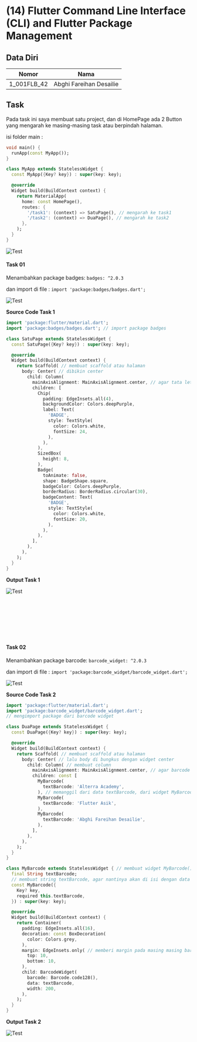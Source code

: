# (14) Flutter Command Line Interface (CLI) and Flutter Package Management

## Data Diri

| Nomor       | Nama                    |
| ----------- | ----------------------- |
| 1_001FLB_42 | Abghi Fareihan Desailie |

## Task

Pada task ini saya membuat satu project, dan di HomePage ada 2 Button yang mengarah ke masing-masing task atau berpindah halaman.

isi folder main :

```dart
void main() {
  runApp(const MyApp());
}

class MyApp extends StatelessWidget {
  const MyApp({Key? key}) : super(key: key);

  @override
  Widget build(BuildContext context) {
    return MaterialApp(
      home: const HomePage(),
      routes: {
        '/task1': (context) => SatuPage(), // mengarah ke task1
        '/task2': (context) => DuaPage(), // mengarah ke task2
      },
    );
  }
}
```

![Test](../screenshots/ss_homepage.png)

#### Task 01

Menambahkan package badges:
`badges: ^2.0.3`

dan import di file :
`import 'package:badges/badges.dart';`

![Test](../screenshots/ss_package.png)

**Source Code Task 1**

```dart
import 'package:flutter/material.dart';
import 'package:badges/badges.dart'; // import package badges

class SatuPage extends StatelessWidget {
  const SatuPage({Key? key}) : super(key: key);

  @override
  Widget build(BuildContext context) {
    return Scaffold( // membuat scaffold atau halaman
      body: Center( // dibikin center
        child: Column(
          mainAxisAlignment: MainAxisAlignment.center, // agar tata letak axis center
          children: [
            Chip(
              padding: EdgeInsets.all(4),
              backgroundColor: Colors.deepPurple,
              label: Text(
                'BADGE',
                style: TextStyle(
                  color: Colors.white,
                  fontSize: 24,
                ),
              ),
            ),
            SizedBox(
              height: 8,
            ),
            Badge(
              toAnimate: false,
              shape: BadgeShape.square,
              badgeColor: Colors.deepPurple,
              borderRadius: BorderRadius.circular(30),
              badgeContent: Text(
                'BADGE',
                style: TextStyle(
                  color: Colors.white,
                  fontSize: 20,
                ),
              ),
            ),
          ],
        ),
      ),
    );
  }
}

```

**Output Task 1**

![Test](../screenshots//ss_task_1.png)

<br>
<br>
<br>
<br>
<br>
<br>

#### Task 02

Menambahkan package barcode:
`barcode_widget: ^2.0.3`

dan import di file :
`import 'package:barcode_widget/barcode_widget.dart';`

![Test](../screenshots/ss_package.png)

**Source Code Task 2**

```dart
import 'package:flutter/material.dart';
import 'package:barcode_widget/barcode_widget.dart';
// mengimport package dari barcode widget

class DuaPage extends StatelessWidget {
  const DuaPage({Key? key}) : super(key: key);

  @override
  Widget build(BuildContext context) {
    return Scaffold( // membuat scaffold atau halaman
      body: Center( // lalu body di bungkus dengan widget center
        child: Column( // membuat column
          mainAxisAlignment: MainAxisAlignment.center, // agar barcode ada di tengah
          children: const [
            MyBarcode(
              textBarcode: 'Alterra Academy',
            ), // memanggil dari data textBarcode, dari widget MyBarcode() yang telah dibuat di bawah
            MyBarcode(
              textBarcode: 'Flutter Asik',
            ),
            MyBarcode(
              textBarcode: 'Abghi Fareihan Desailie',
            ),
          ],
        ),
      ),
    );
  }
}

class MyBarcode extends StatelessWidget { // membuat widget MyBarcode() Fungsinya agar hanya sekali saja membuat widget barcode, dan bisa dipakai berkali kali
  final String textBarcode;
  // membuat string textBarcode, agar nantinya akan di isi dengan data barcode
  const MyBarcode({
    Key? key,
    required this.textBarcode,
  }) : super(key: key);

  @override
  Widget build(BuildContext context) {
    return Container(
      padding: EdgeInsets.all(16),
      decoration: const BoxDecoration(
        color: Colors.grey,
      ),
      margin: EdgeInsets.only( // memberi margin pada masing masing barcode
        top: 10,
        bottom: 10,
      ),
      child: BarcodeWidget(
        barcode: Barcode.code128(),
        data: textBarcode,
        width: 200,
      ),
    );
  }
}
```

**Output Task 2**

![Test](../screenshots//ss_task_2.png)
